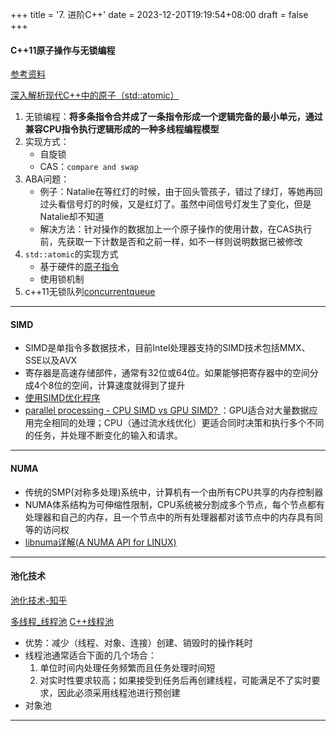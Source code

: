 +++
title = '7. 进阶C++'
date = 2023-12-20T19:19:54+08:00
draft = false
+++

#### C++11原子操作与无锁编程

[参考资料](https://www.jianshu.com/p/3e122ee901c5)

[深入解析现代C++中的原子（std::atomic）](https://www.51cto.com/article/768521.html)

1. 无锁编程：**将多条指令合并成了一条指令形成一个逻辑完备的最小单元，通过兼容CPU指令执行逻辑形成的一种多线程编程模型**
2. 实现方式：
   - 自旋锁
   - CAS：`compare and swap`
3. ABA问题：
   - 例子：Natalie在等红灯的时候，由于回头管孩子，错过了绿灯，等她再回过头看信号灯的时候，又是红灯了。虽然中间信号灯发生了变化，但是Natalie却不知道
   - 解决方法：针对操作的数据加上一个原子操作的使用计数，在CAS执行前，先获取一下计数是否和之前一样，如不一样则说明数据已被修改
4. `std::atomic`的实现方式
   - 基于硬件的[原子指令](https://blog.csdn.net/qianniuwei321/article/details/124817265)
   - 使用锁机制
5. c++11无锁队列[concurrentqueue](https://github.com/cameron314/concurrentqueue)

---

#### SIMD

- SIMD是单指令多数据技术，目前Intel处理器支持的SIMD技术包括MMX、SSE以及AVX
- 寄存器是高速存储部件，通常有32位或64位。如果能够把寄存器中的空间分成4个8位的空间，计算速度就得到了提升
- [使用SIMD优化程序](https://blog.csdn.net/yaojingqingcheng/article/details/121616954)
- [parallel processing - CPU SIMD vs GPU SIMD? ](https://stackoverflow.com/questions/27333815/cpu-simd-vs-gpu-simd)：GPU适合对大量数据应用完全相同的处理；CPU（通过流水线优化）更适合同时决策和执行多个不同的任务，并处理不断变化的输入和请求。

---

#### NUMA

- 传统的SMP(对称多处理)系统中，计算机有一个由所有CPU共享的内存控制器
- NUMA体系结构为可伸缩性限制，CPU系统被分割成多个节点，每个节点都有处理器和自己的内存，且一个节点中的所有处理器都对该节点中的内存具有同等的访问权
- [libnuma详解(A NUMA API for LINUX)](https://blog.csdn.net/qq_40379678/article/details/107814666)


---

#### 池化技术

[池化技术-知乎](https://zhuanlan.zhihu.com/p/32204303)

[多线程_线程池](https://juejin.im/post/6854573209577062414)  [C++线程池](https://blog.csdn.net/caoshangpa/article/details/80374651)

* 优势：减少（线程、对象、连接）创建、销毁时的操作耗时
* 线程池通常适合下面的几个场合：
  1. 单位时间内处理任务频繁而且任务处理时间短
  2. 对实时性要求较高；如果接受到任务后再创建线程，可能满足不了实时要求，因此必须采用线程池进行预创建
* 对象池

---
